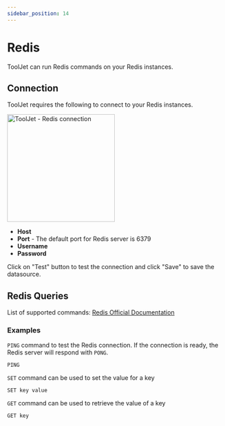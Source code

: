 ```yaml
---
sidebar_position: 14
---
```


# Redis
ToolJet can run Redis commands on your Redis instances.

## Connection

ToolJet requires the following to connect to your Redis instances. 

<img class="screenshot-full" src="/img/redis/connect.png" alt="ToolJet - Redis connection" height="250"/>

- **Host**
- **Port** - The default port for Redis server is 6379
- **Username**
- **Password**

Click on "Test" button to test the connection and click "Save" to save the datasource.

## Redis Queries

List of supported commands: [Redis Official Documentation](https://redis.io/commands)

### Examples

`PING` command to test the Redis connection. If the connection is ready, the Redis server will respond with `PONG`.

```shell
PING
```

`SET` command can be used to set the value for a key 

```shell
SET key value
```

`GET` command can be used to retrieve the value of a key

```shell
GET key
```
